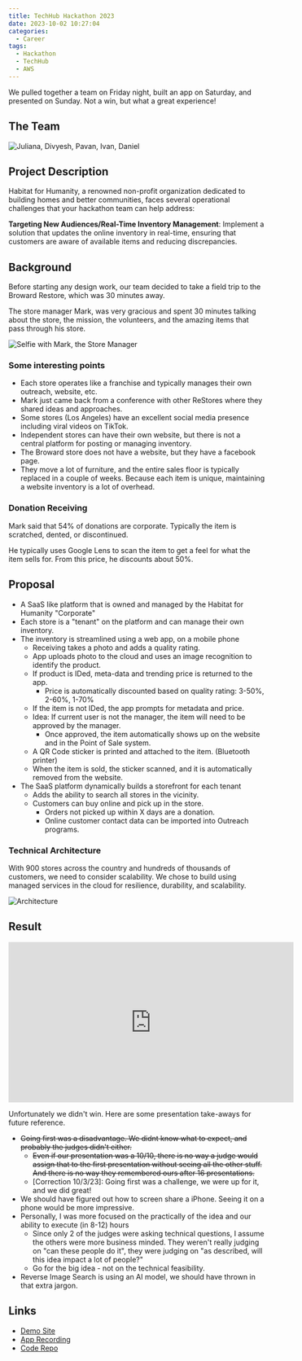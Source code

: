 ```yaml
---
title: TechHub Hackathon 2023
date: 2023-10-02 10:27:04
categories:
  - Career
tags:
  - Hackathon
  - TechHub
  - AWS
---
```


We pulled together a team on Friday night, built an app on Saturday, and presented on Sunday. Not a win, but what a great experience!

<!-- more -->

## The Team

![Juliana, Divyesh, Pavan, Ivan, Daniel](store-front.jpg)

## Project Description

Habitat for Humanity, a renowned non-profit organization dedicated to building homes and better communities, faces several operational challenges that your hackathon team can help address:

**Targeting New Audiences/Real-Time Inventory Management**: Implement a solution that updates the online inventory in real-time, ensuring that customers are aware of available items and reducing discrepancies.

## Background

Before starting any design work, our team decided to take a field trip to the Broward Restore, which was 30 minutes away.

The store manager Mark, was very gracious and spent 30 minutes talking about the store, the mission, the volunteers, and the amazing items that pass through his store.

![Selfie with Mark, the Store Manager](store-manager.jpg)

### Some interesting points

- Each store operates like a franchise and typically manages their own outreach, website, etc.
- Mark just came back from a conference with other ReStores where they shared ideas and approaches.
- Some stores (Los Angeles) have an excellent social media presence including viral videos on TikTok.
- Independent stores can have their own website, but there is not a central platform for posting or managing inventory.
- The Broward store does not have a website, but they have a facebook page.
- They move a lot of furniture, and the entire sales floor is typically replaced in a couple of weeks. Because each item is unique, maintaining a website inventory is a lot of overhead.

### Donation Receiving

Mark said that 54% of donations are corporate. Typically the item is scratched, dented, or discontinued.

He typically uses Google Lens to scan the item to get a feel for what the item sells for. From this price, he discounts about 50%.

## Proposal

- A SaaS like platform that is owned and managed by the Habitat for Humanity "Corporate"
- Each store is a "tenant" on the platform and can manage their own inventory.
- The inventory is streamlined using a web app, on a mobile phone
  - Receiving takes a photo and adds a quality rating.
  - App uploads photo to the cloud and uses an image recognition to identify the product.
  - If product is IDed, meta-data and trending price is returned to the app.
    - Price is automatically discounted based on quality rating: 3-50%, 2-60%, 1-70%
  - If the item is not IDed, the app prompts for metadata and price.
  - Idea: If current user is not the manager, the item will need to be approved by the manager.
    - Once approved, the item automatically shows up on the website and in the Point of Sale system.
  - A QR Code sticker is printed and attached to the item. (Bluetooth printer)
  - When the item is sold, the sticker scanned, and it is automatically removed from the website.
- The SaaS platform dynamically builds a storefront for each tenant
  - Adds the ability to search all stores in the vicinity.
  - Customers can buy online and pick up in the store.
    - Orders not picked up within X days are a donation.
    - Online customer contact data can be imported into Outreach programs.

### Technical Architecture

With 900 stores across the country and hundreds of thousands of customers, we need to consider scalability. We chose to build using managed services in the cloud for resilience, durability, and scalability.

![Architecture](architecture.png)

## Result

<iframe width="560" height="315" src="https://www.youtube.com/embed/u8ERNvwUoOA?si=S43T59aDLuo4ddoD" title="YouTube video player" frameborder="0" allow="accelerometer; autoplay; clipboard-write; encrypted-media; gyroscope; picture-in-picture; web-share" allowfullscreen></iframe>

Unfortunately we didn't win. Here are some presentation take-aways for future reference.

- ~~Going first was a disadvantage. We didnt know what to expect, and probably the judges didn't either.~~
  - ~~Even if our presentation was a 10/10, there is no way a judge would assign that to the first presentation without seeing all the other stuff. And there is no way they remembered ours after 16 presentations.~~
  - [Correction 10/3/23]: Going first was a challenge, we were up for it, and we did great!
- We should have figured out how to screen share a iPhone. Seeing it on a phone would be more impressive.
- Personally, I was more focused on the practically of the idea and our ability to execute (in 8-12) hours
  - Since only 2 of the judges were asking technical questions, I assume the others were more business minded. They weren't really judging on "can these people do it", they were judging on "as described, will this idea impact a lot of people?"
  - Go for the big idea - not on the technical feasibility.
- Reverse Image Search is using an AI model, we should have thrown in that extra jargon.

## Links

- [Demo Site](https://d8ftny2i4nqz0.cloudfront.net/capture)
- [App Recording](ScreenRecording.mp4)
- [Code Repo](https://github.com/PradatiusD/habitat-restore)
